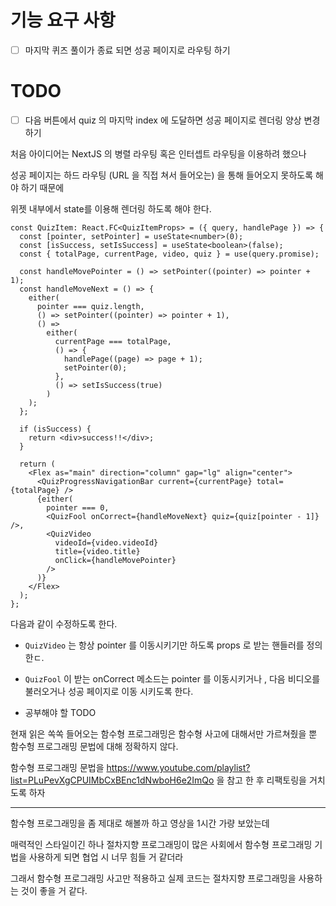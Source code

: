 # 기능 요구 사항

- [ ] 마지막 퀴즈 풀이가 종료 되면 성공 페이지로 라우팅 하기

# TODO

- [ ] 다음 버튼에서 quiz 의 마지막 index 에 도달하면 성공 페이지로 렌더링 양상 변경하기

처음 아이디어는 NextJS 의 병렬 라우팅 혹은 인터셉트 라우팅을 이용하려 했으나

성공 페이지는 하드 라우팅 (URL 을 직접 쳐서 들어오는) 을 통해 들어오지 못하도록 해야 하기 때문에

위젯 내부에서 state를 이용해 렌더링 하도록 해야 한다.

```tsx
const QuizItem: React.FC<QuizItemProps> = ({ query, handlePage }) => {
  const [pointer, setPointer] = useState<number>(0);
  const [isSuccess, setIsSuccess] = useState<boolean>(false);
  const { totalPage, currentPage, video, quiz } = use(query.promise);

  const handleMovePointer = () => setPointer((pointer) => pointer + 1);
  const handleMoveNext = () => {
    either(
      pointer === quiz.length,
      () => setPointer((pointer) => pointer + 1),
      () =>
        either(
          currentPage === totalPage,
          () => {
            handlePage((page) => page + 1);
            setPointer(0);
          },
          () => setIsSuccess(true)
        )
    );
  };

  if (isSuccess) {
    return <div>success!!</div>;
  }

  return (
    <Flex as="main" direction="column" gap="lg" align="center">
      <QuizProgressNavigationBar current={currentPage} total={totalPage} />
      {either(
        pointer === 0,
        <QuizFool onCorrect={handleMoveNext} quiz={quiz[pointer - 1]} />,
        <QuizVideo
          videoId={video.videoId}
          title={video.title}
          onClick={handleMovePointer}
        />
      )}
    </Flex>
  );
};
```

다음과 같이 수정하도록 한다.

- `QuizVideo` 는 항상 pointer 를 이동시키기만 하도록 props 로 받는 핸들러를 정의한ㄷ.
- `QuizFool` 이 받는 onCorrect 메소드는 pointer 를 이동시키거나 , 다음 비디오를 불러오거나 성공 페이지로 이동 시키도록 한다.

- 공부해야 할 TODO

현재 읽은 쏙쏙 들어오는 함수형 프로그래밍은 함수형 사고에 대해서만 가르쳐줬을 뿐 함수헝 프로그래밍 문법에 대해 정확하지 않다.

함수형 프로그래밍 문법을 https://www.youtube.com/playlist?list=PLuPevXgCPUIMbCxBEnc1dNwboH6e2ImQo 을 참고 한 후 리팩토링을 거치도록 하자

---

함수형 프로그래밍을 좀 제대로 해볼까 하고 영상을 1시간 가량 보았는데

매력적인 스타일이긴 하나 절차지향 프로그래밍이 많은 사회에서 함수형 프로그래밍 기법을 사용하게 되면 협업 시 너무 힘들 거 같더라

그래서 함수형 프로그래밍 사고만 적용하고 실제 코드는 절차지향 프로그래밍을 사용하는 것이 좋을 거 같다.
